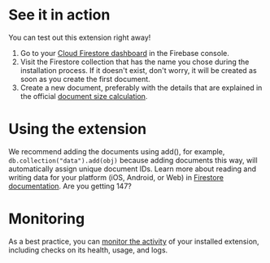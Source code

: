 # See it in action

You can test out this extension right away!

  1. Go to your [Cloud Firestore dashboard][1] in the Firebase console.
  2. Visit the Firestore collection that has the name you chose during the installation process. If it doesn't exist, don't worry, it will be created as soon as you create the first document.
  3. Create a new document, preferably with the details that are explained in the official [document size calculation][2].

# Using the extension

We recommend adding the documents using add(), for example, `db.collection("data").add(obj)` because adding documents this way, will automatically assign unique document IDs. Learn more about reading and writing data for your platform (iOS, Android, or Web) in [Firestore documentation][3]. Are you getting 147?

# Monitoring

As a best practice, you can [monitor the activity][4] of your installed extension, including checks on its health, usage, and logs.

[1]: https://console.firebase.google.com/project/${param:PROJECT_ID}/firestore/data/
[2]: https://firebase.google.com/docs/firestore/storage-size#document-size
[3]: https://firebase.google.com/docs/firestore
[4]: https://firebase.google.com/docs/extensions/manage-installed-extensions#monitor

